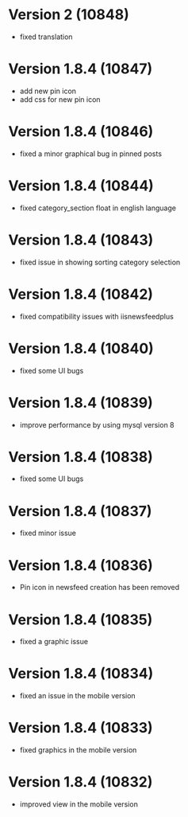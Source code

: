 # Version 2 (10848)
- fixed translation

# Version 1.8.4 (10847)
- add new pin icon
- add css for new pin icon

# Version 1.8.4 (10846)
- fixed a minor graphical bug in pinned posts

# Version 1.8.4 (10844)
- fixed category_section float in english language

# Version 1.8.4 (10843)
- fixed issue in showing sorting category selection

# Version 1.8.4 (10842)
- fixed compatibility issues with iisnewsfeedplus

# Version 1.8.4 (10840)
- fixed some UI bugs

# Version 1.8.4 (10839)
- improve performance by using mysql version 8

# Version 1.8.4 (10838)
- fixed some UI bugs

# Version 1.8.4 (10837)
- fixed minor issue 

# Version 1.8.4 (10836)
- Pin icon in newsfeed creation has been removed

# Version 1.8.4 (10835)
- fixed a graphic issue

# Version 1.8.4 (10834)
- fixed an issue in the mobile version

# Version 1.8.4 (10833)
- fixed graphics in the mobile version

# Version 1.8.4 (10832)
- improved view in the mobile version
